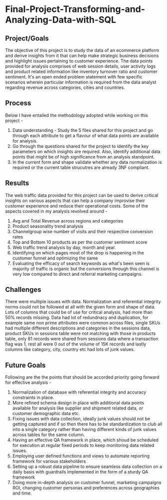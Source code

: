 # Final-Project-Transforming-and-Analyzing-Data-with-SQL

## Project/Goals
The objective of this project is to study the data of an ecommerce platform and derive insights from it that can help make strategic business decisions and highlight issues pertaining to customer experience. The data points provided for analysis comprises of web session details, user activity logs and product related information like inventory turnover ratio and customer sentiment. It's an open ended problem statement with few specific scenarios wherein particular information is required from the data analyst regarding revenue across categories, cities and countries. 

## Process
Below I have entailed the methodology adopted while working on this project - 
1. Data understanding - Study the 5 files shared for this project and go through each attribute to get a flavour of what data points are available for analysis.
2. Go through the questions shared for the project to identify the key parameters on which insights are required. Also, identify additional data points that might be of high significance from an analysis standpoint.
3. In the current form and shape validate whether any data normalization is required or the current table strucutres are already 3NF compliant. 

## Results
The web traffic data provided for this project can be used to derive critical insights on various aspects that can help a company improvise their customer experience and reduce their operational costs. Some of the aspects covered in my analysis revolved around - 
1. Avg and Total Revenue across regions and categories
2. Product seasonality trend analysis
3. Channelgroup wise number of visits and their respective conversion rates
4. Top and Bottom 10 products as per the customer sentiment score
5. Web traffic trend analysis by day, month and year.
6. Identifying on which pages most of the drop is happening in the customer funnel and optimizing the same
7. Evaluating the efficacy of search keywords as what's been seen is majority of traffic is organic but the conversions through this channel is very low compared to direct and referral marketing campaigns.  

## Challenges 
There were multiple issues with data. Normalization and referential integrity norms could not be followed at all with the given form and shape of data. Lots of columns that could be of use for critical analysis, had more than 50% records missing. Data had lot of redundnacy and duplication, for example same non prime attributes were common across files, single SKUs had multiple different descriptions and categories in the sessions data, product SKUs in sessions table were not matching with those in products table, only 81 records were shared from sessions data where a transaction flag was 1, rest all were 0 out of the volume of 15K records and lastly columns like category, city, country etc had lots of junk values.  

## Future Goals
Following are the the points that should be accorded priority going forward for effective analysis - 
1. Normalization of database with referential integrity and accuracy constraints in place.
2. More refined schema design in place with additional data points available for analysis like supplier and shipment related data, or customer demographic data etc. 
3. Fixing issues with data collection, ideally junk values should not be getting captured and if so then there has to be standardization to club all into a single category rather than having different kinds of junk values across tables for the same column.  
4. Having an effective QA framework in place, which shoud be scheduled for execution at regular fixed periods to keep monitoring data related issues.
5. Employing user defined functions and views to automate reporting framework for various stakeholders
6. Setting up a robust data pipeline to ensure seamless data collection on a daily basis with guardrails implemented in the form of a sturdy QA framework
7. Doing more in-depth analysis on customer funnel, marketing campaigns ROI, changing customer personas and preferences across geographies and time. 
